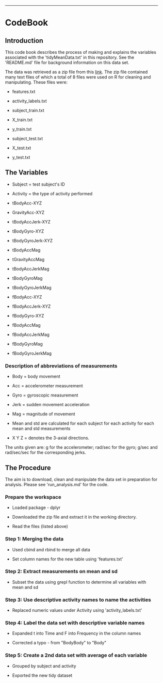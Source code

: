 ---
# CodeBook


## Introduction

This code book describes the process of making and explains the variables associated with the 'tidyMeanData.txt' in this repository. See the 'README.md' file for background information on this data set.

The data was retrieved as a zip file from this [link](https://d396qusza40orc.cloudfront.net/getdata%2Fprojectfiles%2FUCI%20HAR%20Dataset.zip). The zip file contained many text files of which a total of 8 files were used on R for cleaning and manipulating. These files were:

- features.txt

- activity_labels.txt

- subject_train.txt

- X_train.txt

- y_train.txt

- subject_test.txt

- X_test.txt

- y_test.txt

## The Variables

- Subject = test subject's ID

- Activity = the type of activity performed

- tBodyAcc-XYZ

- GravityAcc-XYZ

- tBodyAccJerk-XYZ

- tBodyGyro-XYZ

- tBodyGyroJerk-XYZ

- tBodyAccMag

- tGravityAccMag

- tBodyAccJerkMag

- tBodyGyroMag

- tBodyGyroJerkMag

- fBodyAcc-XYZ

- fBodyAccJerk-XYZ

- fBodyGyro-XYZ

- fBodyAccMag

- fBodyAccJerkMag

- fBodyGyroMag

- fBodyGyroJerkMag

### Description of abbreviations of measurements

- Body = body movement

- Acc = accelerometer measurement

- Gyro = gyroscopic measurement

- Jerk = sudden movement acceleration

- Mag = magnitude of movement

- Mean and std are calculated for each subject for each activity for each mean and std measurements

- X Y Z = denotes the 3-axial directions. 

The units given are: g for the accelerometer; rad/sec for the gyro; g/sec and rad/sec/sec for the corresponding jerks.

## The Procedure

The aim is to download, clean and manipulate the data set in preparation for analysis. Please see 'run_analysis.md' for the code.  

### Prepare the workspace

- Loaded package - dplyr

- Downloaded the zip file and extract it in the working directory.

- Read the files (listed above)

### Step 1: Merging the data

- Used cbind and rbind to merge all data

- Set column names for the new table using 'features.txt'

### Step 2: Extract measurements on mean and sd

- Subset the data using grepl function to determine all variables with mean and sd

### Step 3: Use descriptive activity names to name the activities

- Replaced numeric values under Activity using 'activity_labels.txt'

### Step 4: Label the data set with descriptive variable names

- Expanded t into Time and F into Frequency in the column names

- Corrected a typo - from "BodyBody" to "Body"

### Step 5: Create a 2nd data set with average of each variable

- Grouped by subject and activity

- Exported the new tidy dataset


